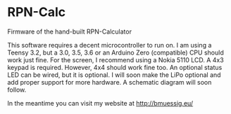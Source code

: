 # RPN-Calc
Firmware of the hand-built RPN-Calculator

This software requires a decent microcontroller to run on.
I am using a Teensy 3.2, but a 3.0, 3.5, 3.6 or an Arduino Zero (compatible) CPU should work just fine.
For the screen, I recommend using a Nokia 5110 LCD. A 4x3 keypad is required. However, 4x4 should work fine too.
An optional status LED can be wired, but it is optional.
I will soon make the LiPo optional and add proper support for more hardware.
A schematic diagram will soon follow.

In the meantime you can visit my website at http://bmuessig.eu/
